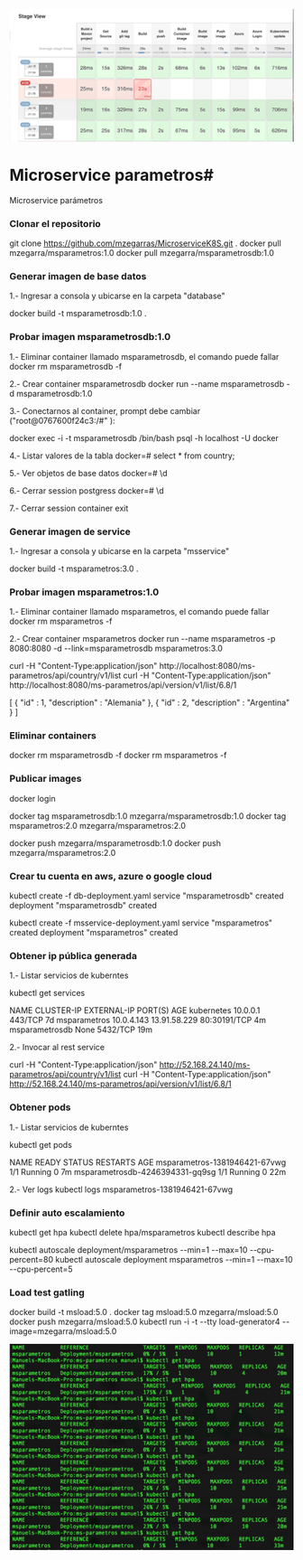 ![img](https://github.com/mzegarras/MicroserviceK8S/blob/master/pipe.png)

# Microservice parametros#

Microservice parámetros

### Clonar el repositorio ###
git clone https://github.com/mzegarras/MicroserviceK8S.git .
docker pull mzegarra/msparametros:1.0
docker pull mzegarra/msparametrosdb:1.0

### Generar imagen de base datos ###

1.- Ingresar a consola y ubicarse en la carpeta "database"

docker build -t msparametrosdb:1.0 .

### Probar imagen msparametrosdb:1.0 ###

1.- Eliminar container llamado msparametrosdb, el comando puede fallar
docker rm msparametrosdb -f

2.- Crear container msparametrosdb
docker run --name msparametrosdb -d msparametrosdb:1.0

3.- Conectarnos al container, prompt debe cambiar ("root@0767600f24c3:/#" ):

docker exec -i -t msparametrosdb /bin/bash
psql -h localhost -U docker

4.- Listar valores de la tabla
docker=# select * from country;

5.- Ver objetos de base datos
docker=# \d

6.- Cerrar session postgress
docker=# \d

7.- Cerrar session container
exit


### Generar imagen de service ###

1.- Ingresar a consola y ubicarse en la carpeta "msservice"

docker build -t msparametros:3.0 .

### Probar imagen msparametros:1.0 ###

1.- Eliminar container llamado msparametros, el comando puede fallar
docker rm msparametros -f

2.- Crear container msparametros
docker run --name msparametros -p 8080:8080 -d --link=msparametrosdb msparametros:3.0

curl -H "Content-Type:application/json" http://localhost:8080/ms-parametros/api/country/v1/list
curl -H "Content-Type:application/json" http://localhost:8080/ms-parametros/api/version/v1/list/6.8/1

[ {
  "id" : 1,
  "description" : "Alemania"
}, {
  "id" : 2,
  "description" : "Argentina"
} ]

### Eliminar containers ###
docker rm msparametrosdb -f
docker rm msparametros -f



### Publicar images ###
docker login

docker tag msparametrosdb:1.0 mzegarra/msparametrosdb:1.0
docker tag msparametros:2.0 mzegarra/msparametros:2.0


docker push mzegarra/msparametrosdb:1.0
docker push mzegarra/msparametros:2.0

### Crear tu cuenta en aws, azure o google cloud ###


kubectl create -f db-deployment.yaml
service "msparametrosdb" created
deployment "msparametrosdb" created

kubectl create -f msservice-deployment.yaml
service "msparametros" created
deployment "msparametros" created


### Obtener ip pública generada
1.- Listar servicios de kuberntes 

kubectl get services

NAME             CLUSTER-IP    EXTERNAL-IP     PORT(S)        AGE
kubernetes       10.0.0.1      <none>          443/TCP        7d
msparametros     10.0.4.143    13.91.58.229    80:30191/TCP   4m
msparametrosdb   None          <none>          5432/TCP       19m

2.- Invocar al rest service

curl -H "Content-Type:application/json" http://52.168.24.140/ms-parametros/api/country/v1/list
curl -H "Content-Type:application/json" http://52.168.24.140/ms-parametros/api/version/v1/list/6.8/1



### Obtener pods
1.- Listar servicios de kuberntes 

kubectl get pods

NAME                              READY     STATUS    RESTARTS   AGE
msparametros-1381946421-67vwg     1/1       Running   0          7m
msparametrosdb-4246394331-gq9sg   1/1       Running   0          22m

2.- Ver logs
kubectl logs msparametros-1381946421-67vwg

### Definir auto escalamiento

kubectl get hpa
kubectl delete hpa/msparametros
kubectl describe hpa

kubectl autoscale deployment/msparametros --min=1 --max=10 --cpu-percent=80
kubectl autoscale deployment msparametros --min=1 --max=10 --cpu-percent=5

### Load test gatling

docker build -t msload:5.0 .
docker tag msload:5.0 mzegarra/msload:5.0
docker push mzegarra/msload:5.0
kubectl run -i -t --tty load-generator4 --image=mzegarra/msload:5.0



![Alt text](https://github.com/mzegarras/MicroserviceK8S/blob/master/autoscale-pods.png "Autoscale")



